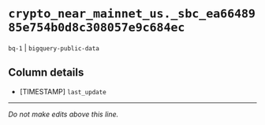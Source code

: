 # `crypto_near_mainnet_us._sbc_ea6648985e754b0d8c308057e9c684ec`
`bq-1` | `bigquery-public-data`

## Column details
* [TIMESTAMP] `last_update`

-------------------------------------------------------------------------------
*Do not make edits above this line.*
